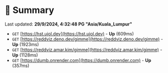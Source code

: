 # 📖 Summary
Last updated: **29/9/2024, 4:32:48 PG "Asia/Kuala_Lumpur"**

- `GET` [https://hst.ujol.dev](https://hst.ujol.dev) - **Up** (609ms)
- `GET` [https://reddviz.deno.dev/gimme](https://reddviz.deno.dev/gimme) - **Up** (1923ms)
- `GET` [https://reddviz.amar.kim/gimme](https://reddviz.amar.kim/gimme) - **Up** (1128ms)
- `GET` [https://dumb.onrender.com](https://dumb.onrender.com) - **Up** (357ms)
